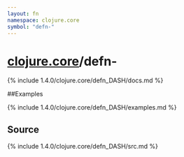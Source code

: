 ```yaml
---
layout: fn
namespace: clojure.core
symbol: "defn-"
---
```


# [clojure.core](../)/defn-

{% include 1.4.0/clojure.core/defn_DASH/docs.md %}

##Examples

{% include 1.4.0/clojure.core/defn_DASH/examples.md %}
## Source
{% include 1.4.0/clojure.core/defn_DASH/src.md %}

